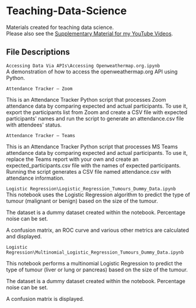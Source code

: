 # Teaching-Data-Science
 Materials created for teaching data science.  
Please also see the [Supplementary Material for my YouTube Videos](https://github.com/quantumphysicist/YouTube-Videos_Data-Analysis-With-Python).

## File Descriptions <a name="files"></a>

`Accessing Data Via APIs\Accessing Openweathermap.org.ipynb`  
A demonstration of how to access the openweathermap.org API using Python.

`Attendance Tracker — Zoom`

This is an Attendance Tracker Python script that processes Zoom attendance data by comparing expected and actual participants. To use it, export the participants list from Zoom and create a CSV file with expected participants' names and run the script to generate an attendance.csv file with attendees' status.

`Attendance Tracker — Teams`

This is an Attendance Tracker Python script that processes MS Teams attendance data by comparing expected and actual participants. To use it, replace the Teams report with your own and create an expected_participants.csv file with the names of expected participants. Running the script generates a CSV file named attendance.csv with attendance information.

`Logistic Regression\Logistic_Regression_Tumours_Dummy_Data.ipynb`     
This notebook uses the Logistic Regression algorithm to predict the type of tumour (malignant or benign) based on the size of the tumour.

The dataset is a dummy dataset created within the notebook. Percentage noise can be set.  

A confusion matrix, an ROC curve and various other metrics are calculated and displayed.

`Logistic Regression\Multinomial_Logistic_Regression_Tumours_Dummy_Data.ipynb`

This notebook performs a multinomial Logistic Regression to predict the type of tumour (liver or lung or pancreas) based on the size of the tumour.

The dataset is a dummy dataset created within the notebook. Percentage noise can be set.  

A confusion matrix is displayed.



